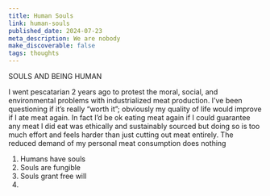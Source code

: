 ```yaml
---
title: Human Souls
link: human-souls
published_date: 2024-07-23
meta_description: We are nobody
make_discoverable: false
tags: thoughts
---
```


SOULS AND BEING HUMAN

I went pescatarian 2 years ago to protest the moral, social, and environmental problems with industrialized meat production. I’ve been questioning if it’s really “worth it”; obviously my quality of life would improve if I ate meat again. In fact I’d be ok eating meat again if I could guarantee any meat I did eat was ethically and sustainably sourced but doing so is too much effort and feels harder than just cutting out meat entirely. The reduced demand of my personal meat consumption does nothing 

1. Humans have souls
2. Souls are fungible
3. Souls grant free will
4. 